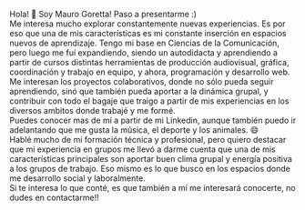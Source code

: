 Hola! 👋 Soy Mauro Goretta! Paso a presentarme :)  
Me interesa mucho explorar constantemente nuevas experiencias. Es por eso que una de mis características es mi constante inserción en espacios nuevos de aprendizaje. Tengo mi base en Ciencias de la Comunicación, pero luego me fuí expandiendo, siendo un autodidacta y aprendiendo a partir de cursos distintas herramientas de producción audiovisual, gráfica, coordinación y trabajo en equipo, y ahora, programación y desarrollo web.  
Me interesan los proyectos colaborativos, donde no sólo pueda seguir aprendiendo, sinó que también pueda aportar a la dinámica grupal, y contribuir con todo el bagaje que traigo a partir de mis experiencias en los diversos ambitos donde trabajé y me formé.  
Puedes conocer mas de mí a partir de mi Linkedin, aunque también puedo ir adelantando que me gusta la música, el deporte y los animales. 😄  
Hablé mucho de mi formación técnica y profesional, pero quiero destacar que mi experiencia en grupos me llevó a darme cuenta que una de mis características principales son aportar buen clima grupal y energía positiva a los grupos de trabajo. Eso mismo es lo que busco en los espacios donde me desarrollo social y laboralmente.   
Si te interesa lo que conté, es que también a mí me interesará conocerte, no dudes en contactarme!! 
